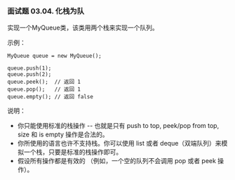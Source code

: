 ### 面试题 03.04. 化栈为队
实现一个MyQueue类，该类用两个栈来实现一个队列。

示例：

	MyQueue queue = new MyQueue();

	queue.push(1);
	queue.push(2);
	queue.peek();  // 返回 1
	queue.pop();   // 返回 1
	queue.empty(); // 返回 false


说明：

* 你只能使用标准的栈操作 -- 也就是只有 push to top, peek/pop from top, size 和 is empty 操作是合法的。
* 你所使用的语言也许不支持栈。你可以使用 list 或者 deque（双端队列）来模拟一个栈，只要是标准的栈操作即可。
* 假设所有操作都是有效的 （例如，一个空的队列不会调用 pop 或者 peek 操作）。

